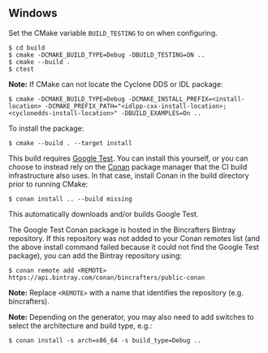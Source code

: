 ## Windows

Set the CMake variable `BUILD_TESTING` to on when configuring.

```
$ cd build
$ cmake -DCMAKE_BUILD_TYPE=Debug -DBUILD_TESTING=ON ..
$ cmake --build .
$ ctest
```


**Note:** If CMake can not locate the Cyclone DDS or IDL package:

```
$ cmake -DCMAKE_BUILD_TYPE=Debug -DCMAKE_INSTALL_PREFIX=<install-location> -DCMAKE_PREFIX_PATH="<idlpp-cxx-install-location>;<cyclonedds-install-location>" -DBUILD_EXAMPLES=On ..
```


To install the package:

```
$ cmake --build . --target install
```


This build requires [Google Test](https://github.com/google/googletest). You can install this yourself, or you can choose to instead rely on the [Conan](https://conan.io/) package manager that the CI build infrastructure also uses. In that case, install Conan in the build directory prior to running CMake:

```
$ conan install .. --build missing
```

This automatically downloads and/or builds Google Test.

The Google Test Conan package is hosted in the Bincrafters Bintray repository. If this repository was not added to your Conan remotes list (and the above install command failed because it could not find the Google Test package), you can add the Bintray repository using:

```
$ conan remote add <REMOTE> https://api.bintray.com/conan/bincrafters/public-conan
```

**Note:** Replace `<REMOTE>` with a name that identifies the repository (e.g. bincrafters).

**Note:** Depending on the generator, you may also need to add switches to select the architecture and build type, e.g.:

```
$ conan install -s arch=x86_64 -s build_type=Debug ..
```